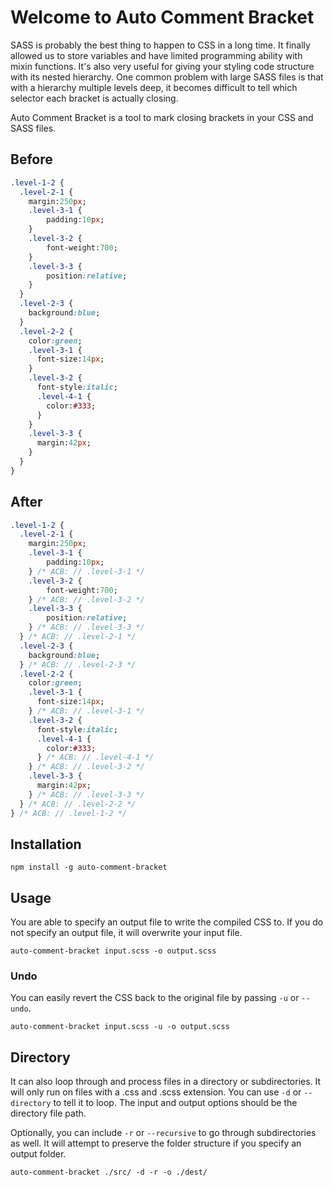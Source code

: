 # Welcome to Auto Comment Bracket

SASS is probably the best thing to happen to CSS in a long time. It finally allowed us to store variables and have limited programming ability with mixin functions. It's also very useful for giving your styling code structure with its nested hierarchy. One common problem with large SASS files is that with a hierarchy multiple levels deep, it becomes difficult to tell which selector each bracket is actually closing.

Auto Comment Bracket is a tool to mark closing brackets in your CSS and SASS files.

## Before

```sass
.level-1-2 {
  .level-2-1 {
    margin:250px;
    .level-3-1 {
		padding:10px;
    }
    .level-3-2 {
		font-weight:700;
    }
    .level-3-3 {
		position:relative;
    }
  }
  .level-2-3 {
	background:blue;
  }
  .level-2-2 {
	color:green;
    .level-3-1 {
      font-size:14px;
    }
    .level-3-2 {
      font-style:italic;
      .level-4-1 {
        color:#333;
      }
    }
    .level-3-3 {
      margin:42px;
    }
  }
}
```

## After

```sass
.level-1-2 {
  .level-2-1 {
    margin:250px;
    .level-3-1 {
		padding:10px;
    } /* ACB: // .level-3-1 */
    .level-3-2 {
		font-weight:700;
    } /* ACB: // .level-3-2 */
    .level-3-3 {
		position:relative;
    } /* ACB: // .level-3-3 */
  } /* ACB: // .level-2-1 */
  .level-2-3 {
	background:blue;
  } /* ACB: // .level-2-3 */
  .level-2-2 {
	color:green;
    .level-3-1 {
      font-size:14px;
    } /* ACB: // .level-3-1 */
    .level-3-2 {
      font-style:italic;
      .level-4-1 {
        color:#333;
      } /* ACB: // .level-4-1 */
    } /* ACB: // .level-3-2 */
    .level-3-3 {
      margin:42px;
    } /* ACB: // .level-3-3 */
  } /* ACB: // .level-2-2 */
} /* ACB: // .level-1-2 */
```

## Installation

`npm install -g auto-comment-bracket`

## Usage

You are able to specify an output file to write the compiled CSS to. If you do not specify an output file, it will overwrite your input file.

`auto-comment-bracket input.scss -o output.scss`

### Undo

You can easily revert the CSS back to the original file by passing `-u` or `--undo`.

`auto-comment-bracket input.scss -u -o output.scss`

## Directory

It can also loop through and process files in a directory or subdirectories. It will only run on files with a .css and .scss extension. You can use `-d` or `--directory` to tell it to loop. The input and output options should be the directory file path.

Optionally, you can include `-r` or `--recursive` to go through subdirectories as well. It will attempt to preserve the folder structure if you specify an output folder.

`auto-comment-bracket ./src/ -d -r -o ./dest/`

